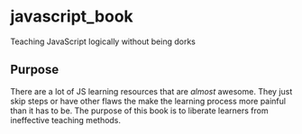 # javascript_book
Teaching JavaScript logically without being dorks

## Purpose

There are a lot of JS learning resources that are *almost* awesome.  They just skip steps or have other flaws the make the learning process more painful than it has to be.  The purpose of this book is to liberate learners from ineffective teaching methods.
